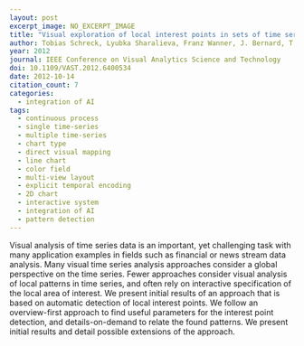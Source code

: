 ```yaml
---
layout: post
excerpt_image: NO_EXCERPT_IMAGE
title: "Visual exploration of local interest points in sets of time series"
author: Tobias Schreck, Lyubka Sharalieva, Franz Wanner, J. Bernard, T. Ruppert, T. V. Landesberger & B. Bustos
year: 2012
journal: IEEE Conference on Visual Analytics Science and Technology
doi: 10.1109/VAST.2012.6400534
date: 2012-10-14
citation_count: 7
categories:
  - integration of AI
tags:
  - continuous process
  - single time-series
  - multiple time-series
  - chart type
  - direct visual mapping
  - line chart
  - color field
  - multi-view layout
  - explicit temporal encoding
  - 2D chart
  - interactive system
  - integration of AI
  - pattern detection
---
```

Visual analysis of time series data is an important, yet challenging task with many application examples in fields such as financial or news stream data analysis. Many visual time series analysis approaches consider a global perspective on the time series. Fewer approaches consider visual analysis of local patterns in time series, and often rely on interactive specification of the local area of interest. We present initial results of an approach that is based on automatic detection of local interest points. We follow an overview-first approach to find useful parameters for the interest point detection, and details-on-demand to relate the found patterns. We present initial results and detail possible extensions of the approach.
